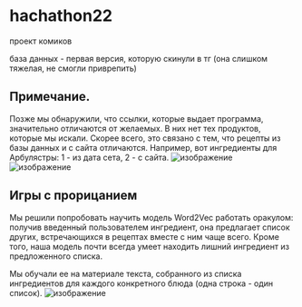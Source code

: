 # hachathon22
проект комиков

база данных - первая версия, которую скинули в тг (она слишком тяжелая, не смогли приврепить)

## Примечание.
Позже мы обнаружили, что ссылки, которые выдает программа, значительно отличаются от желаемых. В них нет тех продуктов, которые мы искали. Скорее всего, это связано с тем, что рецепты из базы данных и с сайта отличаются. 
Например, вот ингредиенты для Арбулястры: 1 - из дата сета, 2 - с сайта.
![изображение](https://user-images.githubusercontent.com/72147905/154064157-8937fea3-7452-4678-afa5-8e9296d21454.png)
![изображение](https://user-images.githubusercontent.com/72147905/154064184-8a223352-9210-48e9-bc23-2245c0aec448.png)

## Игры с прорицанием
Мы решили попробовать научить модель Word2Vec работать оракулом: получив введенный пользователем ингредиент, она предлагает список других, встречающихся в рецептах вместе с ним чаще всего. Кроме того, наша модель почти всегда умеет находить лишний ингредиент из предложенного списка.

Мы обучали ее на материале текста, собранного из списка ингредиентов для каждого конкретного блюда (одна строка - один список).
![изображение](https://user-images.githubusercontent.com/72147905/154069244-d94111af-58fc-4bb4-a21b-f44699d67e2e.png)
